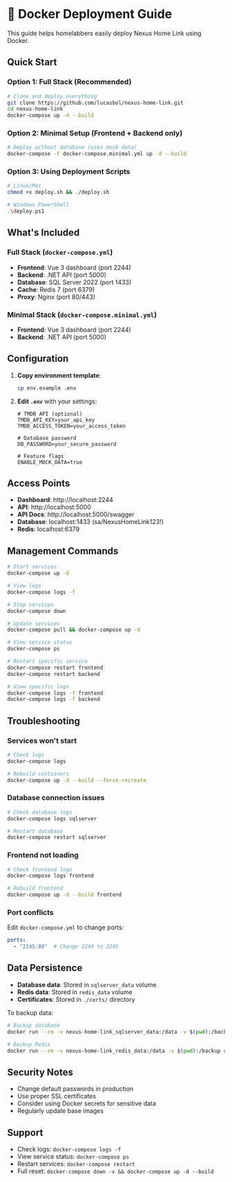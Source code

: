 # 🐳 Docker Deployment Guide

This guide helps homelabbers easily deploy Nexus Home Link using Docker.

## Quick Start

### Option 1: Full Stack (Recommended)
```bash
# Clone and deploy everything
git clone https://github.com/lucasbol/nexus-home-link.git
cd nexus-home-link
docker-compose up -d --build
```

### Option 2: Minimal Setup (Frontend + Backend only)
```bash
# Deploy without database (uses mock data)
docker-compose -f docker-compose.minimal.yml up -d --build
```

### Option 3: Using Deployment Scripts
```bash
# Linux/Mac
chmod +x deploy.sh && ./deploy.sh

# Windows PowerShell
.\deploy.ps1
```

## What's Included

### Full Stack (`docker-compose.yml`)
- **Frontend**: Vue 3 dashboard (port 2244)
- **Backend**: .NET API (port 5000)
- **Database**: SQL Server 2022 (port 1433)
- **Cache**: Redis 7 (port 6379)
- **Proxy**: Nginx (port 80/443)

### Minimal Stack (`docker-compose.minimal.yml`)
- **Frontend**: Vue 3 dashboard (port 2244)
- **Backend**: .NET API (port 5000)

## Configuration

1. **Copy environment template**:
   ```bash
   cp env.example .env
   ```

2. **Edit `.env`** with your settings:
   ```env
   # TMDB API (optional)
   TMDB_API_KEY=your_api_key
   TMDB_ACCESS_TOKEN=your_access_token
   
   # Database password
   DB_PASSWORD=your_secure_password
   
   # Feature flags
   ENABLE_MOCK_DATA=true
   ```

## Access Points

- **Dashboard**: http://localhost:2244
- **API**: http://localhost:5000
- **API Docs**: http://localhost:5000/swagger
- **Database**: localhost:1433 (sa/NexusHomeLink123!)
- **Redis**: localhost:6379

## Management Commands

```bash
# Start services
docker-compose up -d

# View logs
docker-compose logs -f

# Stop services
docker-compose down

# Update services
docker-compose pull && docker-compose up -d

# View service status
docker-compose ps

# Restart specific service
docker-compose restart frontend
docker-compose restart backend

# View specific logs
docker-compose logs -f frontend
docker-compose logs -f backend
```

## Troubleshooting

### Services won't start
```bash
# Check logs
docker-compose logs

# Rebuild containers
docker-compose up -d --build --force-recreate
```

### Database connection issues
```bash
# Check database logs
docker-compose logs sqlserver

# Restart database
docker-compose restart sqlserver
```

### Frontend not loading
```bash
# Check frontend logs
docker-compose logs frontend

# Rebuild frontend
docker-compose up -d --build frontend
```

### Port conflicts
Edit `docker-compose.yml` to change ports:
```yaml
ports:
  - "2245:80"  # Change 2244 to 2245
```

## Data Persistence

- **Database data**: Stored in `sqlserver_data` volume
- **Redis data**: Stored in `redis_data` volume
- **Certificates**: Stored in `./certs/` directory

To backup data:
```bash
# Backup database
docker run --rm -v nexus-home-link_sqlserver_data:/data -v $(pwd):/backup alpine tar czf /backup/sqlserver-backup.tar.gz -C /data .

# Backup Redis
docker run --rm -v nexus-home-link_redis_data:/data -v $(pwd):/backup alpine tar czf /backup/redis-backup.tar.gz -C /data .
```

## Security Notes

- Change default passwords in production
- Use proper SSL certificates
- Consider using Docker secrets for sensitive data
- Regularly update base images

## Support

- Check logs: `docker-compose logs -f`
- View service status: `docker-compose ps`
- Restart services: `docker-compose restart`
- Full reset: `docker-compose down -v && docker-compose up -d --build`
